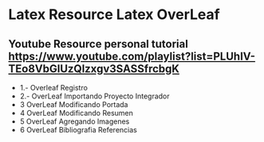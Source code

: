 # Latex Resource Latex OverLeaf


## Youtube Resource personal tutorial https://www.youtube.com/playlist?list=PLUhIV-TEo8VbGlUzQlzxgv3SASSfrcbgK

* 1.- Overleaf Registro
* 2.- OverLeaf Importando Proyecto Integrador
* 3 OverLeaf Modificando Portada
* 4 OverLeaf Modificando Resumen
* 5 OverLeaf Agregando Imagenes
* 6 OverLeaf Bibliografia Referencias
